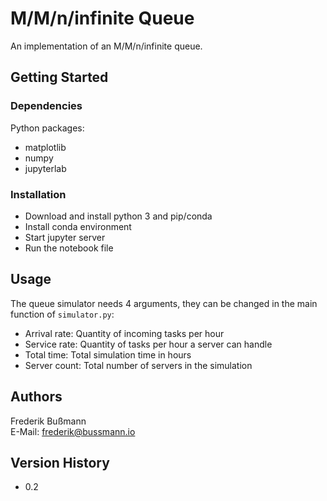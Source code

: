 # M/M/n/infinite Queue

An implementation of an M/M/n/infinite queue.

## Getting Started

### Dependencies

Python packages:

* matplotlib
* numpy
* jupyterlab

### Installation

* Download and install python 3 and pip/conda
* Install conda environment
* Start jupyter server
* Run the notebook file

## Usage

The queue simulator needs 4 arguments, they can be changed in the main function of `simulator.py`:

- Arrival rate: Quantity of incoming tasks per hour
- Service rate: Quantity of tasks per hour a server can handle
- Total time: Total simulation time in hours
- Server count: Total number of servers in the simulation

## Authors

Frederik Bußmann<br/>
E-Mail: <frederik@bussmann.io>

## Version History

* 0.2

